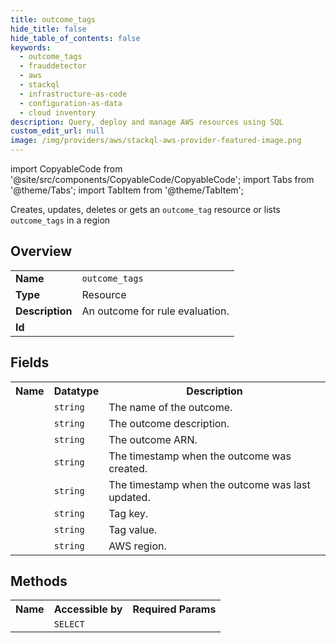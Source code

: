 ```yaml
---
title: outcome_tags
hide_title: false
hide_table_of_contents: false
keywords:
  - outcome_tags
  - frauddetector
  - aws
  - stackql
  - infrastructure-as-code
  - configuration-as-data
  - cloud inventory
description: Query, deploy and manage AWS resources using SQL
custom_edit_url: null
image: /img/providers/aws/stackql-aws-provider-featured-image.png
---
```


import CopyableCode from '@site/src/components/CopyableCode/CopyableCode';
import Tabs from '@theme/Tabs';
import TabItem from '@theme/TabItem';

Creates, updates, deletes or gets an <code>outcome_tag</code> resource or lists <code>outcome_tags</code> in a region

## Overview
<table><tbody>
<tr><td><b>Name</b></td><td><code>outcome_tags</code></td></tr>
<tr><td><b>Type</b></td><td>Resource</td></tr>
<tr><td><b>Description</b></td><td>An outcome for rule evaluation.</td></tr>
<tr><td><b>Id</b></td><td><CopyableCode code="aws.frauddetector.outcome_tags" /></td></tr>
</tbody></table>

## Fields
<table><tbody><tr><th>Name</th><th>Datatype</th><th>Description</th></tr><tr><td><CopyableCode code="name" /></td><td><code>string</code></td><td>The name of the outcome.</td></tr>
<tr><td><CopyableCode code="description" /></td><td><code>string</code></td><td>The outcome description.</td></tr>
<tr><td><CopyableCode code="arn" /></td><td><code>string</code></td><td>The outcome ARN.</td></tr>
<tr><td><CopyableCode code="created_time" /></td><td><code>string</code></td><td>The timestamp when the outcome was created.</td></tr>
<tr><td><CopyableCode code="last_updated_time" /></td><td><code>string</code></td><td>The timestamp when the outcome was last updated.</td></tr>
<tr><td><CopyableCode code="tag_key" /></td><td><code>string</code></td><td>Tag key.</td></tr>
<tr><td><CopyableCode code="tag_value" /></td><td><code>string</code></td><td>Tag value.</td></tr>
<tr><td><CopyableCode code="region" /></td><td><code>string</code></td><td>AWS region.</td></tr>
</tbody></table>

## Methods

<table><tbody>
  <tr>
    <th>Name</th>
    <th>Accessible by</th>
    <th>Required Params</th>
  </tr>
  <tr>
    <td><CopyableCode code="view" /></td>
    <td><code>SELECT</code></td>
    <td><CopyableCode code="region" /></td>
  </tr>
</tbody></table>








